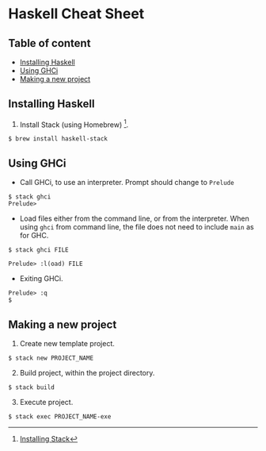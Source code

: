 # Haskell Cheat Sheet <!-- omit in toc -->

## Table of content <!-- omit in toc -->
- [Installing Haskell](#installing-haskell)
- [Using GHCi](#using-ghci)
- [Making a new project](#making-a-new-project)

## Installing Haskell
1. Install Stack (using Homebrew) [^installation].
```
$ brew install haskell-stack
```
[^installation]: [Installing Stack](https://docs.haskellstack.org/en/stable/install_and_upgrade/#using-homebrew)

## Using GHCi
- Call GHCi, to use an interpreter. Prompt should change to `Prelude`
```
$ stack ghci
Prelude>
```

- Load files either from the command line, or from the interpreter. When using `ghci` from command line, the file does not need to include `main` as for GHC.
```
$ stack ghci FILE
```
```
Prelude> :l(oad) FILE
```

- Exiting GHCi.
```
Prelude> :q
$
```

## Making a new project
1. Create new template project.
```
$ stack new PROJECT_NAME
```

2. Build project, within the project directory.
```
$ stack build
```

3. Execute project.
```
$ stack exec PROJECT_NAME-exe
```